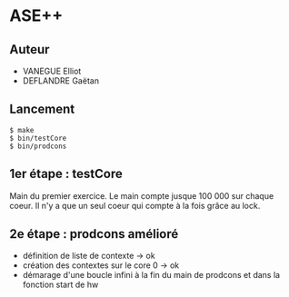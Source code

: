 ASE++
=====


## Auteur

 - VANEGUE Elliot
 - DEFLANDRE Gaëtan


## Lancement

    $ make
	$ bin/testCore
    $ bin/prodcons

## 1er étape : testCore

Main du premier exercice. Le main compte jusque 100 000 sur chaque coeur.
Il n'y a que un seul coeur qui compte à la fois grâce au lock.


## 2e étape : prodcons amélioré
- définition de liste de contexte -> ok
- création des contextes sur le core 0 -> ok
- démarage d'une boucle infini à la fin du main de prodcons et dans la fonction start de hw